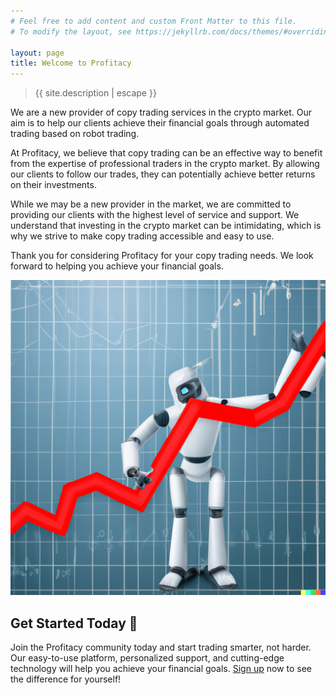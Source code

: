 ```yaml
---
# Feel free to add content and custom Front Matter to this file.
# To modify the layout, see https://jekyllrb.com/docs/themes/#overriding-theme-defaults

layout: page
title: Welcome to Profitacy
---
```

> {{ site.description | escape }}

We are a new provider of copy trading services in the crypto market. Our aim is to help our clients achieve their financial goals through automated trading based on robot trading.

At Profitacy, we believe that copy trading can be an effective way to benefit from the expertise of professional traders in the crypto market. By allowing our clients to follow our trades, they can potentially achieve better returns on their investments.

While we may be a new provider in the market, we are committed to providing our clients with the highest level of service and support. We understand that investing in the crypto market can be intimidating, which is why we strive to make copy trading accessible and easy to use.

Thank you for considering Profitacy for your copy trading needs. We look forward to helping you achieve your financial goals.

![Robot profit](robot_profit.png)

## Get Started Today 📅
Join the Profitacy community today and start trading smarter, not harder. Our easy-to-use platform, personalized support, and cutting-edge technology will help you achieve your financial goals. [Sign up](/signup) now to see the difference for yourself!
